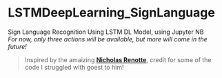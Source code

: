 # LSTMDeepLearning_SignLanguage
Sign Language Recognition Using LSTM DL Model, using Jupyter NB \
*For now, only three actions will be available, but more will come in the future!*
> Inspired by the amaizing <strong>[Nicholas Renotte](https://www.youtube.com/@NicholasRenotte)</strong>, credit for some of the code I struggled with goest to him!
